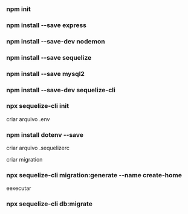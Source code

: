### npm init

### npm install --save express

### npm install --save-dev nodemon

### npm install --save sequelize

### npm install --save mysql2

### npm install --save-dev sequelize-cli

### npx sequelize-cli init


criar arquivo .env
### npm install dotenv --save

criar arquivo .sequelizerc


criar migration
### npx sequelize-cli migration:generate --name create-home

eexecutar
### npx sequelize-cli db:migrate